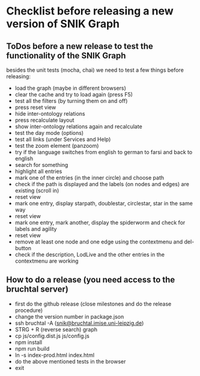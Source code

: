 # Checklist before releasing a new version of SNIK Graph

## ToDos before a new release to test the functionality of the SNIK Graph

besides the unit tests (mocha, chai) we need to test a few things before releasing:

* load the graph (maybe in different browsers)
* clear the cache and try to load again (press F5)
* test all the filters (by turning them on and off)
* press reset view
* hide inter-ontology relations
* press recalculate layout
* show inter-ontology relations again and recalculate
* test the day mode (options)
* test all links (under Services and Help)
* test the zoom element (panzoom)
* try if the language switches from english to german to farsi and back to english
* search for something
* highlight all entries
* mark one of the entries (in the inner circle) and choose path
* check if the path is displayed and the labels (on nodes and edges) are existing (scroll in)
* reset view
* mark one entry, display starpath, doublestar, circlestar, star in the same way
* reset view
* mark one entry, mark another, display the spiderworm and check for labels and agility
* reset view
* remove at least one node and one edge using the contextmenu and del-button
* check if the description, LodLive and the other entries in the contextmenu are working

## How to do a release (you need access to the bruchtal server)

* first do the github release (close milestones and do the release procedure)
* change the version number in package.json
* ssh bruchtal -A (snik@bruchtal.imise.uni-leipzig.de)
* STRG + R (reverse search) graph
* cp js/config.dist.js js/config.js
* npm install
* npm run build
* ln -s index-prod.html index.html
* do the above mentioned tests in the browser
* exit
